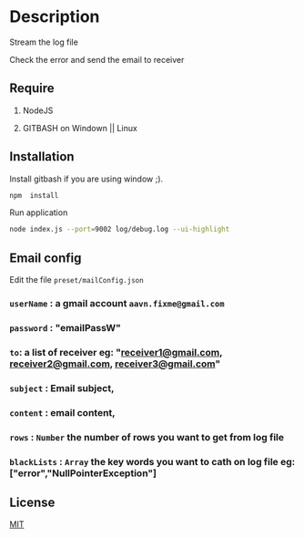 # Description

Stream the log file

Check the error and send the email to receiver

## Require
1. NodeJS

2. GITBASH on Windown || Linux

## Installation

Install gitbash if you are using window ;).

```bash
npm  install
```

Run application
```bash
node index.js --port=9002 log/debug.log --ui-highlight
```

## Email config
Edit the file `preset/mailConfig.json`
### `userName` : a gmail account `aavn.fixme@gmail.com`
### `password` : "emailPassW" 
### `to`: a list of receiver eg: "receiver1@gmail.com, receiver2@gmail.com, receiver3@gmail.com"
### `subject` : Email subject,
### `content` : email content,
### `rows` : `Number` the number of rows you want to get from log file
### `blackLists` : `Array` the key words you want to cath on log file eg: ["error","NullPointerException"]

## License
[MIT](https://choosealicense.com/licenses/mit/)